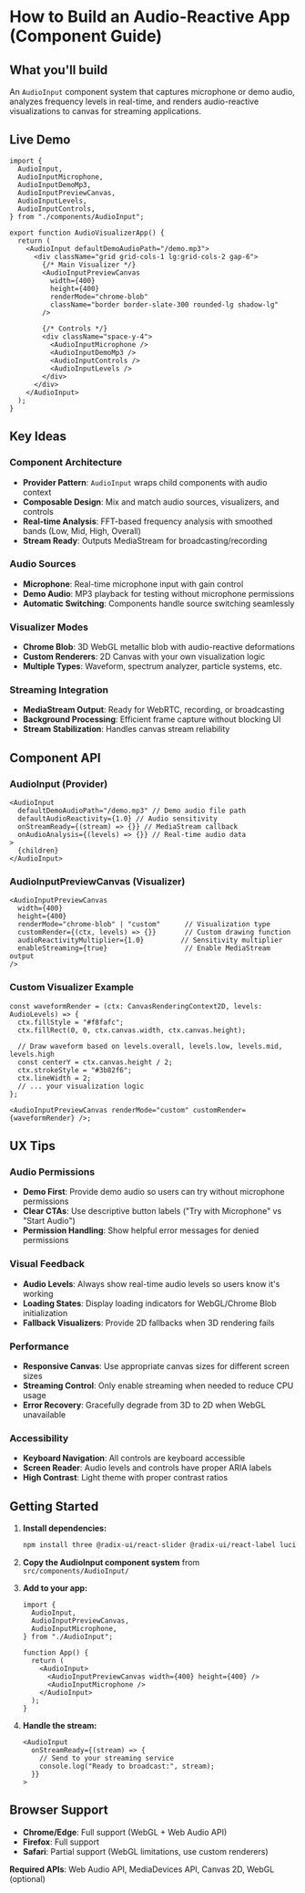 # How to Build an Audio-Reactive App (Component Guide)

## What you'll build

An `AudioInput` component system that captures microphone or demo audio, analyzes frequency levels in real-time, and renders audio-reactive visualizations to canvas for streaming applications.

## Live Demo

```tsx
import {
  AudioInput,
  AudioInputMicrophone,
  AudioInputDemoMp3,
  AudioInputPreviewCanvas,
  AudioInputLevels,
  AudioInputControls,
} from "./components/AudioInput";

export function AudioVisualizerApp() {
  return (
    <AudioInput defaultDemoAudioPath="/demo.mp3">
      <div className="grid grid-cols-1 lg:grid-cols-2 gap-6">
        {/* Main Visualizer */}
        <AudioInputPreviewCanvas
          width={400}
          height={400}
          renderMode="chrome-blob"
          className="border border-slate-300 rounded-lg shadow-lg"
        />

        {/* Controls */}
        <div className="space-y-4">
          <AudioInputMicrophone />
          <AudioInputDemoMp3 />
          <AudioInputControls />
          <AudioInputLevels />
        </div>
      </div>
    </AudioInput>
  );
}
```

## Key Ideas

### Component Architecture

- **Provider Pattern**: `AudioInput` wraps child components with audio context
- **Composable Design**: Mix and match audio sources, visualizers, and controls
- **Real-time Analysis**: FFT-based frequency analysis with smoothed bands (Low, Mid, High, Overall)
- **Stream Ready**: Outputs MediaStream for broadcasting/recording

### Audio Sources

- **Microphone**: Real-time microphone input with gain control
- **Demo Audio**: MP3 playback for testing without microphone permissions
- **Automatic Switching**: Components handle source switching seamlessly

### Visualizer Modes

- **Chrome Blob**: 3D WebGL metallic blob with audio-reactive deformations
- **Custom Renderers**: 2D Canvas with your own visualization logic
- **Multiple Types**: Waveform, spectrum analyzer, particle systems, etc.

### Streaming Integration

- **MediaStream Output**: Ready for WebRTC, recording, or broadcasting
- **Background Processing**: Efficient frame capture without blocking UI
- **Stream Stabilization**: Handles canvas stream reliability

## Component API

### AudioInput (Provider)

```tsx
<AudioInput
  defaultDemoAudioPath="/demo.mp3" // Demo audio file path
  defaultAudioReactivity={1.0} // Audio sensitivity
  onStreamReady={(stream) => {}} // MediaStream callback
  onAudioAnalysis={(levels) => {}} // Real-time audio data
>
  {children}
</AudioInput>
```

### AudioInputPreviewCanvas (Visualizer)

```tsx
<AudioInputPreviewCanvas
  width={400}
  height={400}
  renderMode="chrome-blob" | "custom"      // Visualization type
  customRender={(ctx, levels) => {}}       // Custom drawing function
  audioReactivityMultiplier={1.0}         // Sensitivity multiplier
  enableStreaming={true}                   // Enable MediaStream output
/>
```

### Custom Visualizer Example

```tsx
const waveformRender = (ctx: CanvasRenderingContext2D, levels: AudioLevels) => {
  ctx.fillStyle = "#f8fafc";
  ctx.fillRect(0, 0, ctx.canvas.width, ctx.canvas.height);

  // Draw waveform based on levels.overall, levels.low, levels.mid, levels.high
  const centerY = ctx.canvas.height / 2;
  ctx.strokeStyle = "#3b82f6";
  ctx.lineWidth = 2;
  // ... your visualization logic
};

<AudioInputPreviewCanvas renderMode="custom" customRender={waveformRender} />;
```

## UX Tips

### Audio Permissions

- **Demo First**: Provide demo audio so users can try without microphone permissions
- **Clear CTAs**: Use descriptive button labels ("Try with Microphone" vs "Start Audio")
- **Permission Handling**: Show helpful error messages for denied permissions

### Visual Feedback

- **Audio Levels**: Always show real-time audio levels so users know it's working
- **Loading States**: Display loading indicators for WebGL/Chrome Blob initialization
- **Fallback Visualizers**: Provide 2D fallbacks when 3D rendering fails

### Performance

- **Responsive Canvas**: Use appropriate canvas sizes for different screen sizes
- **Streaming Control**: Only enable streaming when needed to reduce CPU usage
- **Error Recovery**: Gracefully degrade from 3D to 2D when WebGL unavailable

### Accessibility

- **Keyboard Navigation**: All controls are keyboard accessible
- **Screen Reader**: Audio levels and controls have proper ARIA labels
- **High Contrast**: Light theme with proper contrast ratios

## Getting Started

1. **Install dependencies:**

   ```bash
   npm install three @radix-ui/react-slider @radix-ui/react-label lucide-react
   ```

2. **Copy the AudioInput component system** from `src/components/AudioInput/`

3. **Add to your app:**

   ```tsx
   import {
     AudioInput,
     AudioInputPreviewCanvas,
     AudioInputMicrophone,
   } from "./AudioInput";

   function App() {
     return (
       <AudioInput>
         <AudioInputPreviewCanvas width={400} height={400} />
         <AudioInputMicrophone />
       </AudioInput>
     );
   }
   ```

4. **Handle the stream:**
   ```tsx
   <AudioInput
     onStreamReady={(stream) => {
       // Send to your streaming service
       console.log("Ready to broadcast:", stream);
     }}
   >
   ```

## Browser Support

- **Chrome/Edge**: Full support (WebGL + Web Audio API)
- **Firefox**: Full support
- **Safari**: Partial support (WebGL limitations, use custom renderers)

**Required APIs**: Web Audio API, MediaDevices API, Canvas 2D, WebGL (optional)
